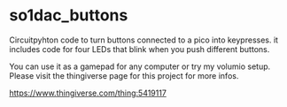 # so1dac_buttons
Circuitpyhton code to turn buttons connected to a pico into keypresses. it includes code for four LEDs that blink when you push different buttons.

You can use it as a gamepad for any computer or try my volumio setup.
Please visit the thingiverse page for this project for more infos. 

https://www.thingiverse.com/thing:5419117

